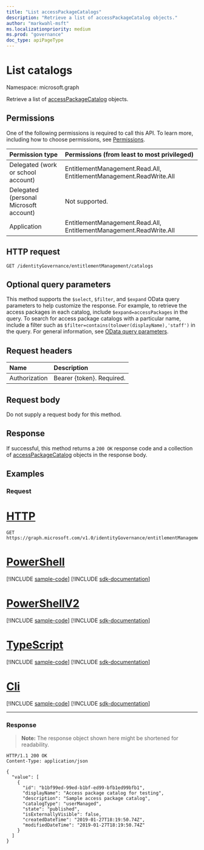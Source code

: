 ```yaml
---
title: "List accessPackageCatalogs"
description: "Retrieve a list of accessPackageCatalog objects."
author: "markwahl-msft"
ms.localizationpriority: medium
ms.prod: "governance"
doc_type: apiPageType
---
```

# List catalogs

Namespace: microsoft.graph

Retrieve a list of [accessPackageCatalog](../resources/accesspackagecatalog.md) objects.

## Permissions

One of the following permissions is required to call this API. To learn more, including how to choose permissions, see [Permissions](/graph/permissions-reference).

| Permission type                        | Permissions (from least to most privileged) |
|:---------------------------------------|:--------------------------------------------|
| Delegated (work or school account)     | EntitlementManagement.Read.All, EntitlementManagement.ReadWrite.All |
| Delegated (personal Microsoft account) | Not supported. |
| Application                            | EntitlementManagement.Read.All, EntitlementManagement.ReadWrite.All |

## HTTP request

<!-- {
  "blockType": "ignored"
}
-->
``` http
GET /identityGovernance/entitlementManagement/catalogs
```

## Optional query parameters

This method supports the `$select`, `$filter`, and `$expand` OData query parameters to help customize the response. For example, to retrieve the access packages in each catalog, include `$expand=accessPackages` in the query. To search for access package catalogs with a particular name, include a filter such as `$filter=contains(tolower(displayName),'staff')` in the query. For general information, see [OData query parameters](/graph/query-parameters).

## Request headers

| Name      |Description|
|:----------|:----------|
| Authorization | Bearer \{token\}. Required. |

## Request body
Do not supply a request body for this method.

## Response

If successful, this method returns a `200 OK` response code and a collection of [accessPackageCatalog](../resources/accesspackagecatalog.md) objects in the response body.

## Examples

### Request

# [HTTP](#tab/http)
<!-- {
  "blockType": "request",
  "name": "list_accesspackagecatalog"
}
-->
``` http
GET https://graph.microsoft.com/v1.0/identityGovernance/entitlementManagement/catalogs
```

# [PowerShell](#tab/powershell)
[!INCLUDE [sample-code](../includes/snippets/powershell/list-accesspackagecatalog-powershell-snippets.md)]
[!INCLUDE [sdk-documentation](../includes/snippets/snippets-sdk-documentation-link.md)]

# [PowerShellV2](#tab/powershellv2)
[!INCLUDE [sample-code](../includes/snippets/powershellv2/list-accesspackagecatalog-powershellv2-snippets.md)]
[!INCLUDE [sdk-documentation](../includes/snippets/snippets-sdk-documentation-link.md)]

# [TypeScript](#tab/typescript)
[!INCLUDE [sample-code](../includes/snippets/typescript/list-accesspackagecatalog-typescript-snippets.md)]
[!INCLUDE [sdk-documentation](../includes/snippets/snippets-sdk-documentation-link.md)]

# [Cli](#tab/cli)
[!INCLUDE [sample-code](../includes/snippets/cli/list-accesspackagecatalog-cli-snippets.md)]
[!INCLUDE [sdk-documentation](../includes/snippets/snippets-sdk-documentation-link.md)]

---

### Response

>**Note:** The response object shown here might be shortened for readability.
<!-- {
  "blockType": "response",
  "truncated": true,
  "@odata.type": "Collection(microsoft.graph.accessPackageCatalog)"
}
-->
``` http
HTTP/1.1 200 OK
Content-Type: application/json

{
  "value": [
    {
      "id": "b1bf99ed-99ed-b1bf-ed99-bfb1ed99bfb1",
      "displayName": "Access package catalog for testing",
      "description": "Sample access package catalog",
      "catalogType": "userManaged",
      "state": "published",
      "isExternallyVisible": false,
      "createdDateTime": "2019-01-27T18:19:50.74Z",
      "modifiedDateTime": "2019-01-27T18:19:50.74Z"
    }
  ]
}
```



